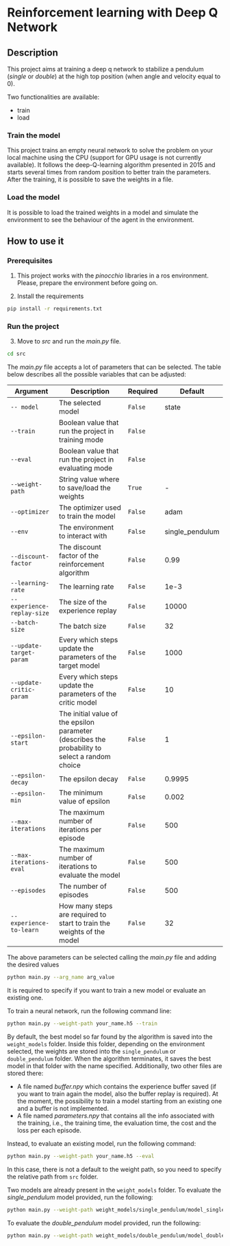 # Reinforcement learning with Deep Q Network

## Description

This project aims at training a deep q network to stabilize a pendulum (_single_ or _double_) at the high top position (when angle and velocity equal to 0).

Two functionalities are available:

* train
* load

### Train the model

This project trains an empty neural network to solve the problem on your local machine using the CPU (support for GPU usage is not currently available).
It follows the deep-Q-learning algorithm presented in 2015 and starts several times from random position to better train the parameters.
After the training, it is possible to save the weights in a file.

### Load the model

It is possible to load the trained weights in a model and simulate the environment to see the behaviour of the agent in the environment.

## How to use it

### Prerequisites

1. This project works with the _pinocchio_ libraries in a ros environment. Please, prepare the environment before going on.

2. Install the requirements
```bash
pip install -r requirements.txt
```

### Run the project

3. Move to _src_ and run the _main.py_ file.

```bash
cd src
```

The _main.py_ file accepts a lot of parameters that can be selected. The table below describes all the possible 
variables that can be adjusted:

| Argument                   | Description                                                                                     | Required | Default         |
|----------------------------|-------------------------------------------------------------------------------------------------|----------|-----------------|
| `-- model`                 | The selected model                                                                              | `False`  | state           |
| `--train`                  | Boolean value that run the project in training mode                                             | `False`  |                 |
| `--eval`                   | Boolean value that run the project in evaluating mode                                           | `False`  |                 |
| `--weight-path`            | String value where to save/load the weights                                                     | `True`   | -               |
 | `--optimizer`              | The optimizer used to train the model                                                           | `False`  | adam            |
| `--env`                    | The environment to interact with                                                                | `False`  | single_pendulum |
 | `--discount-factor`        | The discount factor of the reinforcement algorithm                                              | `False`  | 0.99            |
| `--learning-rate`          | The learning rate                                                                               | `False`  | 1e-3            |
| `--experience-replay-size` | The size of the experience replay                                                               | `False`  | 10000           |
| `--batch-size`             | The batch size                                                                                  | `False`  | 32              |
| `--update-target-param`    | Every which steps update the parameters of the target model                                     | `False`  | 1000            |
| `--update-critic-param`    | Every which steps update the parameters of the critic model                                     | `False`  | 10              |
| `--epsilon-start`          | The initial value of the epsilon parameter (describes the probability to select a random choice | `False`  | 1               |
| `--epsilon-decay`          | The epsilon decay                                                                               | `False`  | 0.9995          |
| `--epsilon-min`            | The minimum value of epsilon                                                                    | `False`  | 0.002           |
| `--max-iterations`         | The maximum number of iterations per episode                                                    | `False`  | 500             |
| `--max-iterations-eval`    | The maximum number of iterations to evaluate the model                                          | `False`  | 500             |
| `--episodes`               | The number of episodes                                                                          | `False`  | 500             |
| `--experience-to-learn`    | How many steps are required to start to train the weights of the model                          | `False`  | 32              |

The above parameters can be selected calling the _main.py_ file and adding the desired values
```bash
python main.py --arg_name arg_value
```

It is required to specify if you want to train a new model or evaluate an existing one.

To train a neural network, run the following command line:
```bash
python main.py --weight-path your_name.h5 --train
```

By default, the best model so far found by the algorithm is saved into the `weight_models` folder.
Inside this folder, depending on the environment selected, the weights are stored into the `single_pendulum` or `double_pendulum` folder.
When the algorithm terminates, it saves the best model in that folder with the name specified.
Additionally, two other files are stored there:
- A file named _buffer.npy_ which contains the experience buffer saved (if you want to train again the model, also the buffer replay is required). 
At the moment, the possibility to train a model starting from an existing one and a buffer is not implemented.
- A file named _parameters.npy_ that contains all the info associated with the training, i.e., the training time, the evaluation time, the cost and the loss per each episode.

Instead, to evaluate an existing model, run the following command:
```bash
python main.py --weight-path your_name.h5 --eval
```

In this case, there is not a default to the weight path, so you need to specify the relative path from `src` folder.

Two models are already present in the `weight_models` folder.
To evaluate the _single_pendulum_ model provided, run the following:
```bash
python main.py --weight-path weight_models/single_pendulum/model_single_pendulum.h5 --eval
```

To evaluate the _double_pendulum_ model provided, run the following:
```bash
python main.py --weight-path weight_models/double_pendulum/model_double_pendulum.h5 --env double_pendulum --eval
```
